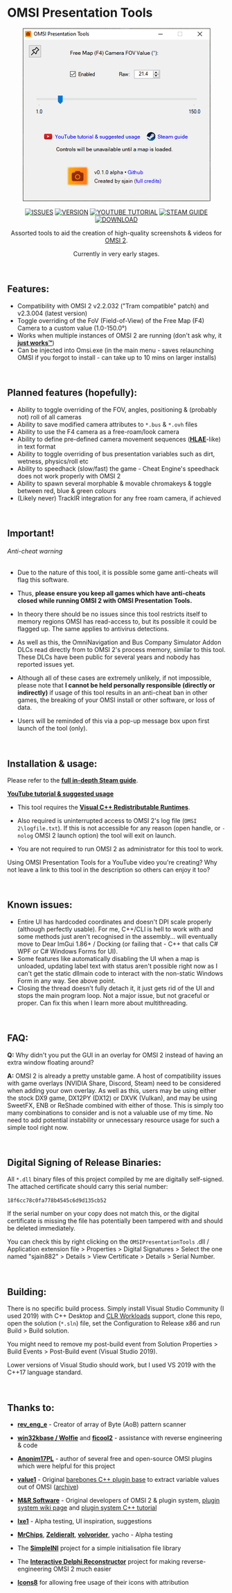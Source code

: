 # OMSI Presentation Tools

<div align="center">

![SCREENSHOT](https://github.com/sjain882/OMSI-Presentation-Tools/blob/main/.github/Preview.png?raw=true)

[![ISSUES](https://img.shields.io/github/issues/sjain882/OMSI-Presentation-Tools?color=FF6D00&style=flat)](https://github.com/sjain882/OMSI-Presentation-Tools/issues)
[![VERSION](https://img.shields.io/github/v/release/sjain882/OMSI-Presentation-Tools?color=FF6D00&style=flat&label=version)](https://github.com/sjain882/OMSI-Presentation-Tools/releases/latest)
[![YOUTUBE TUTORIAL](https://img.shields.io/badge/-YouTube%20Tutorial-%23BF360C)](https://www.youtube.com/watch?v=YrbM-jaZYls)
[![STEAM GUIDE](https://img.shields.io/badge/-Steam%20Guide-%2301579B?style=flat)](https://steamcommunity.com/sharedfiles/filedetails/?id=2722795667)
[![DOWNLOAD](https://img.shields.io/badge/-Download-%232E7D32?style=flat)](https://github.com/sjain882/OMSI-Presentation-Tools/releases/latest)

Assorted tools to aid the creation of high-quality screenshots & videos for [OMSI 2](https://store.steampowered.com/app/252530).

Currently in very early stages.
</div>

‎
## Features:

- Compatibility with OMSI 2 v2.2.032 ("Tram compatible" patch) and v2.3.004 (latest version)
- Toggle overriding of the FoV (Field-of-View) of the Free Map (F4) Camera to a custom value (1.0-150.0°)
- Works when multiple instances of OMSI 2 are running (don't ask why, it **[just works™](https://github.com/sjain882/OMSI-Presentation-Tools/raw/main/.github/Multi-instance.png?raw=true)**)
- Can be injected into Omsi.exe (in the main menu - saves relaunching OMSI if you forgot to install - can take up to 10 mins on larger installs)

‎
## Planned features (hopefully):

- Ability to toggle overriding of the FOV, angles, positioning & (probably not) roll of all cameras
- Ability to save modified camera attributes to `*.bus` & `*.ovh` files
- Ability to use the F4 camera as a free-roam/look camera
- Ability to define pre-defined camera movement sequences (**[HLAE](https://github.com/advancedfx/advancedfx)**-like) in text format
- Ability to toggle overriding of bus presentation variables such as dirt, wetness, physics/roll etc
- Ability to speedhack (slow/fast) the game - Cheat Engine's speedhack does not work properly with OMSI 2 
- Ability to spawn several morphable & movable chromakeys & toggle between red, blue & green colours
- (Likely never) TrackIR integration for any free roam camera, if achieved

‎
## Important!

###### Anti-cheat warning

- Due to the nature of this tool, it is possible some game anti-cheats will flag this software. 

- Thus, **please ensure you keep all games which have anti-cheats closed while running OMSI 2 with OMSI Presentation Tools.** 

- In theory there should be no issues since this tool restricts itself to memory regions OMSI has read-access to, but its possible it could be flagged up. The same applies to antivirus detections.

- As well as this, the OmniNavigation and Bus Company Simulator Addon DLCs read directly from to OMSI 2's process memory, similar to this tool. These DLCs have been public for several years and nobody has reported issues yet.

- Although all of these cases are extremely unlikely, if not impossible, please note that **I cannot be held personally responsible (directly or indirectly)** if usage of this tool results in an anti-cheat ban in other games, the breaking of your OMSI install or other software, or loss of data.

- Users will be reminded of this via a pop-up message box upon first launch of the tool (only).

‎
## Installation & usage:

Please refer to the **[full in-depth Steam guide](https://steamcommunity.com/sharedfiles/filedetails/?id=2722795667)**.

**[YouTube tutorial & suggested usage](https://www.youtube.com/watch?v=YrbM-jaZYls)**

- This tool requires the **[Visual C++ Redistributable Runtimes](https://www.techpowerup.com/download/visual-c-redistributable-runtime-package-all-in-one/)**.

- Also required is uninterrupted access to OMSI 2's log file (`OMSI 2\logfile.txt`). If this is not accessible for any reason (open handle, or `-nolog` OMSI 2 launch option) the tool will exit on launch.

- You are not required to run OMSI 2 as administrator for this tool to work.

Using OMSI Presentation Tools for a YouTube video you're creating? Why not leave a link to this tool in the description so others can enjoy it too?

‎
## Known issues:

- Entire UI has hardcoded coordinates and doesn't DPI scale properly (although perfectly usable). For me, C++/CLI is hell to work with and some methods just aren't recognised in the assembly... will eventually move to Dear ImGui 1.86+ / Docking (or failing that - C++ that calls C# WPF or C# Windows Forms for UI).
- Some features like automatically disabling the UI when a map is unloaded, updating label text with status aren't possible right now as I can't get the static dllmain code to interact with the non-static Windows Form in any way. See above point.
- Closing the thread doesn't fully detach it, it just gets rid of the UI and stops the main program loop. Not a major issue, but not graceful or proper. Can fix this when I learn more about multithreading.

‎
## FAQ:

**Q:** Why didn't you put the GUI in an overlay for OMSI 2 instead of having an extra window floating around?

**A:** OMSI 2 is already a pretty unstable game. A host of compatibility issues with game overlays (NVIDIA Share, Discord, Steam) need to be considered when adding your own overlay. As well as this, users may be using either the stock DX9 game, DX12PY (DX12) or DXVK (Vulkan), and may be using SweetFX, ENB or ReShade combined with either of those. This is simply too many combinations to consider and is not a valuable use of my time. No need to add potential instability or unnecessary resource usage for such a simple tool right now.

‎
## Digital Signing of Release Binaries:

All `*.dll` binary files of this project compiled by me are digitally self-signed. The attached certificate should carry this serial number:

`18f6cc78c0fa778b4545c6d9d135cb52`

If the serial number on your copy does not match this, or the digital certificate is missing the file has potentially been tampered with and should be deleted immediately.

You can check this by right clicking on the `OMSIPresentationTools` .dll / Application extension file > Properties > Digital Signatures > Select the one named "sjain882" > Details > View Certificate > Details > Serial Number.

‎
## Building:

There is no specific build process. Simply install Visual Studio Community (I used 2019) with C++ Desktop and [CLR Workloads](https://www.youtube.com/watch?v=HcxlYkU8aY0) support, clone this repo, open the solution (`*.sln`) file, set the Configuration to Release x86 and run Build > Build solution.

You might need to remove my post-build event from Solution Properties > Build Events > Post-Build event (Visual Studio 2019).

Lower versions of Visual Studio should work, but I used VS 2019 with the C++17 language standard.

‎
## Thanks to:

- **[rev_eng_e](https://github.com/rev-eng-e)** - Creator of array of Byte (AoB) pattern scanner

- **[win32kbase / Wolfie](https://github.com/win32kbase)** and **[ficool2](https://github.com/ficool2)** - assistance with reverse engineering & code

- **[Anonim17PL](https://github.com/Anonim17PL)** - author of several free and open-source OMSI plugins which were helpful for this project

- **[value1](https://forum.omnibussimulator.de/index.php?user/18150-value1/)** - Original [barebones C++ plugin base](https://forum.omnibussimulator.de/forum/index.php?thread/11008-programming-of-the-plugin-interface/&postID=286009#post286009) to extract variable values out of OMSI ([archive](https://web.archive.org/web/20200526071900/https://forum.omnibussimulator.de/forum/index.php?thread/11008-programming-of-the-plugin-interface/&postID=286009#post286009))

- **[M&R Software](http://www.m-r-software.de/)** - Original developers of OMSI 2 & plugin system, [plugin system wiki page](http://wiki.omnibussimulator.de/omsiwikineu.de/index.php?title=Plug-in-Schnittstelle) and [plugin system C++ tutorial](http://wiki.omnibussimulator.de/omsiwikineu.de/index.php?title=OMSI_Plugin_Framework)

- **[Ixe1](https://github.com/Ixe1)** - Alpha testing, UI inspiration, suggestions

- **[MrChips](https://fellowsfilm.com/members/mrchips.3079/#resources)**, **[Zeldieralt](https://fellowsfilm.com/members/zeldier.6616/)**, **[volvorider](https://reboot.omsi-webdisk.de/community/user/9681-volvorider/)**, yacho - Alpha testing

- The **[SimpleINI](https://github.com/brofield/simpleini)** project for a simple initialisation file library

- The **[Interactive Delphi Reconstructor](https://github.com/crypto2011/IDR)** project for making reverse-engineering OMSI 2 much easier

- **[Icons8](https://icons8.com/)** for allowing free usage of their icons with attribution